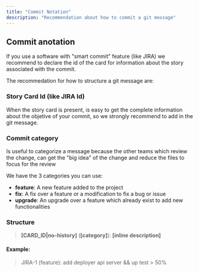 ```yaml
---
title: "Commit Notation"
description: "Recommendation about how to commit a git message"
---
```


## Commit anotation
If you use a software with "smart commit" feature (like JIRA) we recommend to declare the id of the card for information about the story associated with the commit.

The recommedation for how to structure a git message are:

### Story Card Id (like JIRA Id)
When the story card is present, is easy to get the complete information about the objetive of your commit, so we strongly recommend to add in the git message.

### Commit category
Is useful to categorize a message because the other teams which review the change, can get the "big idea" of the change and reduce the files to focus for the review

We have the 3 categories you can use:
- **feature**: A new feature added to the project
- **fix**: A fix over a feature or a modification to fix a bug or issue
- **upgrade**: An upgrade over a feature which already exist to add new functionalities


### Structure

> **[CARD_ID|no-history]** (**[category]**): **[inline description]**

#### Example:
> JIRA-1 (feature): add deployer api server && up test > 50%
